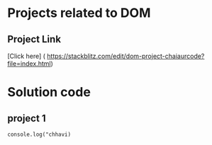 # Projects related to DOM 
## Project Link
[Click here] ( https://stackblitz.com/edit/dom-project-chaiaurcode?file=index.html)

# Solution code
## project 1 

```javascrit
console.log("chhavi)

```